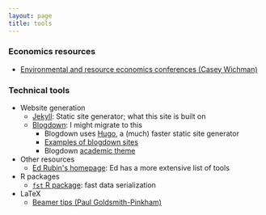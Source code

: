 ```yaml
---
layout: page
title: tools
---
```


### Economics resources

- [Environmental and resource economics conferences (Casey Wichman)](http://caseyjwichman.com/resources/)

### Technical tools

- Website generation
    - [Jekyll](https://jekyllrb.com): Static site generator; what this site is built on
    - [Blogdown](https://bookdown.org/yihui/blogdown/): I might migrate to this
        - Blogdown uses [Hugo](https://gohugo.io), a (much) faster static site generator
        - [Examples of blogdown sites](http://awesome-blogdown.com)
        - Blogdown [academic theme](https://sourcethemes.com/academic/)
- Other resources
    - [Ed Rubin's homepage](http://edrub.in): Ed has a more extensive list of tools
- R packages
    - [`fst` R package](http://www.fstpackage.org): fast data serialization
- LaTeX
    - [Beamer tips (Paul Goldsmith-Pinkham)](https://paulgp.github.io/beamer_tips.pdf)
